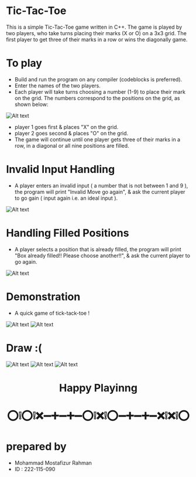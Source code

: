 # Tic-Tac-Toe

This is a simple Tic-Tac-Toe game written in C++. The game is played by two players, who take turns placing their marks (X or O) on a 3x3 grid. The first player to get three of their marks in a row or  wins the diagonally game.

# To play

- Build and run the program on any compiler (codeblocks is preferred).
- Enter the names of the two players.
- Each player will take turns choosing a number (1-9) to place their mark on the grid. The numbers correspond to the positions on the grid, as shown below:

![Alt text](<Screenshot 2023-11-30 195536.png>)


 - player 1 goes first &  places "X" on the grid.
 - player 2 goes second & places "O" on the grid.
 - The game will continue until one player gets three of their marks in a row, in a diagonal or all nine positions are filled.

 # Invalid Input Handling

 - A player enters an invalid input ( a number that is not between 1 and 9 ), the program will print "Invalid Move go again", & ask the current player to go gain  ( input again i.e. an ideal input ).

 ![Alt text](<Screenshot 2023-11-30 194938.png>)

# Handling Filled Positions

- A player selects a position that is already filled, the program will print "Box already filled!! Please choose another!!", & ask the current player to go again.

![Alt text](<Screenshot 2023-11-30 200258.png>)

# Demonstration 

- A quick game of tick-tack-toe ! 

![Alt text](<Screenshot 2023-11-30 201534.png>)
![Alt text](<Screenshot 2023-11-30 201657.png>)

# Draw :( 

![Alt text](<Screenshot 2023-11-30 202621.png>)
![Alt text](<Screenshot 2023-11-30 202754.png>)
![Alt text](<Screenshot 2023-11-30 204438.png>)

<h1 align="center">Happy Playinng</h1>
<h1 align="center">⁣⭕❕⭕❕❌➖➕➖➕➖⭕❕⁣❌❕⭕➖➕➖➕➖❌❕❌❕⭕

# prepared by

- Mohammad Mostafizur Rahman
- ID : 222-115-090
